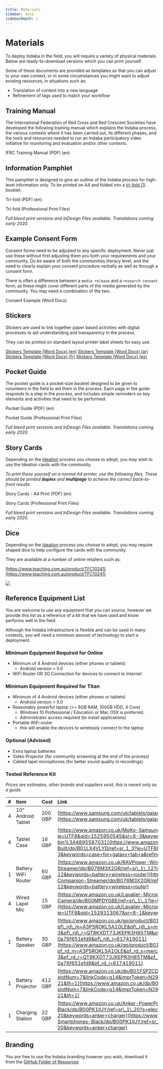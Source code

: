 ```yaml
---
title: Materials
sidebar: auto
sidebarDepth: 1
---
```


# Materials

<Leader>

To deploy Indaba in the field, you will require a variety of physical materials. Below are ready-to-download versions which you can print yourself.


Some of these documents are provided as templates so that you can adjust to your own context, or in some circumstances you might want to adjust existing resources, in situations such as:

- Translation of content into a new language
- Refinement of tags used to match your workflow

</Leader>

## Training Manual

The International Federation of Red Cross and Red Crescent Societies have developed the following training manual which explains the Indaba process, the various contexts where it has been carried out, its different phases, and the tools and resources needed to run an Indaba participatory video initiative for monitoring and evaluation and/or other contexts.

<RedCross example="false" href="https://github.com/our-story-media/ourstory-resources/raw/master/field-materials/manual/ifrc-manual.pdf">IFRC Training Manual (PDF) (en)</RedCross>

## Information Pamphlet

This pamphlet is designed to give an outline of the Indaba process for high-level information only. To be printed on A4 and folded into a [tri-fold (1)](https://en.wikipedia.org/wiki/Brochure#/media/File:Folding.svg) booklet.

<DownloadLink type="danger" url="https://github.com/our-story-media/ourstory-resources/blob/master/field-materials/booklet/brochure-en.pdf">Tri-fold (PDF) (en)</DownloadLink>

<DownloadLink  url="https://github.com/our-story-media/ourstory-resources/tree/master/field-materials/booklet/">Tri-fold (Professional Print Files)</DownloadLink>

*Full bleed print versions and InDesign Files available. Translations coming early 2020.*

<!-- <el-dropdown split-button type="danger"><a href="https://github.com/our-story-media/ourstory-resources/blob/master/field-materials/booklet/brochure-en.pdf">Information Pamphlet (PDF) (en)</a> -->
<!-- <el-dropdown-menu slot="dropdown"> -->
<!-- <el-dropdown-item><a href="https://github.com/our-story-media/ourstory-resources/blob/master/field-materials/booklet/brochure-en.pdf">Information Pamphlet (ar)</a></el-dropdown-item> -->
<!-- <el-dropdown-item><a href="https://github.com/our-story-media/ourstory-resources/blob/master/materials/booklet/brochure-fr.pdf">Information Pamphlet (fr)</a></el-dropdown-item> -->
<!-- <el-dropdown-item><a href="https://github.com/our-story-media/ourstory-resources/blob/master/materials/booklet/brochure-es.pdf">Information Pamphlet (es)</a></el-dropdown-item> -->
<!-- </el-dropdown-menu> -->
<!-- </el-dropdown> -->


<!-- <DownloadLink url="https://github.com/our-story-media/ourstory-resources/tree/master/branding/booklet/">InDesign Files</DownloadLink> -->

<!-- COMING SOON -->

## Example Consent Form

Consent forms need to be adjusted to any specific deployment. Never just use these without first adjusting them you both your requirements and your community. Do be aware of both the communities literacy level, and the need to clearly explain your consent procedure verbally as well as through a consent form.

There is often a difference between a `media release` and a `research consent` form, as these might cover different parts of the media generated by the community. You may need a combination of the two.

<DownloadLink type="danger" url="https://github.com/our-story-media/ourstory-resources/raw/master/field-materials/consent/consent-template.docx">Consent Example (Word Docx)</DownloadLink>

## Stickers

Stickers are used to link together paper based activities with digital processes to aid understanding and transparency in the process.

They can be printed on standard layout printer label sheets for easy use.

<!-- <DownloadLink type="danger" url="//stickers.pdf">Stickers PDF</DownloadLink> -->

<el-dropdown split-button type="danger"><a href="https://github.com/our-story-media/ourstory-resources/raw/master/field-materials/stickers/L7163-oecd-stickers-template-en.docx">Stickers Template (Word Docx) (en)</a>
<el-dropdown-menu slot="dropdown">
<el-dropdown-item><a href="https://github.com/our-story-media/ourstory-resources/raw/master/field-materials/stickers/L7163-oecd-stickers-template-ar.docx">Stickers Template (Word Docx) (ar)</a></el-dropdown-item>
<el-dropdown-item><a href="https://github.com/our-story-media/ourstory-resources/raw/master/field-materials/stickers/L7163-oecd-stickers-template-fr.docx">Stickers Template (Word Docx) (fr)</a></el-dropdown-item>
<el-dropdown-item><a href="https://github.com/our-story-media/ourstory-resources/raw/master/field-materials/stickers/L7163-oecd-stickers-template-es.docx">Stickers Template (Word Docx) (es)</a></el-dropdown-item>
</el-dropdown-menu>
</el-dropdown>

<!-- <DownloadLink url="">Stickers Template (Word Docx)</DownloadLink> -->

## Pocket Guide

The pocket guide is a pocket-size booklet designed to be given to volunteers in the field to aid them in the process. Each page in the guide responds to a step in the process, and includes simple reminders on key elements and activities that need to be performed.


<DownloadLink type="danger" url="https://github.com/our-story-media/ourstory-resources/raw/master/field-materials/field-guide/field-guide-selfprint-en.pdf">Pocket Guide (PDF) (en)</DownloadLink>

<DownloadLink  url="https://github.com/our-story-media/ourstory-resources/tree/master/field-materials/field-guide/">Pocket Guide (Professional Print Files)</DownloadLink>

*Full bleed print versions and InDesign Files available. Translations coming early 2020.*

## Story Cards

Depending on the [Ideation](/guide/ideation/) process you choose to adopt, you may wish to use the Ideation cards with the community.

*To print these yourself on a normal A4 printer, use the following files. These should be printed **duplex** and **multipage** to achieve the correct back-to-front results.*

<DownloadLink type="danger" url="https://github.com/our-story-media/ourstory-resources/raw/master/field-materials/story-cards/print-yourself/storycards-selfprint-en.pdf">Story Cards - A4 Print (PDF) (en)</DownloadLink>

<DownloadLink  url="https://github.com/our-story-media/ourstory-resources/tree/master/field-materials/story-cards/print-professional">Story Cards (Professional Print Files)</DownloadLink>

*Full bleed print versions and InDesign Files available. Translations coming early 2020.*


<!-- *To send to a printer to get professionally printed playing cards, use the following:* -->

<!-- <el-dropdown split-button type="danger"><a href="https://github.com/our-story-media/ourstory-resources/raw/master/field-materials/story-cards/print-professional/storycards-marks-en.pdf">Print Marks Cards (PDF) (en)</a>
<el-dropdown-menu slot="dropdown">
<el-dropdown-item><a href="https://github.com/our-story-media/ourstory-resources/raw/master/field-materials/story-cards/print-professional/storycards-marks-ar.pdf">Print Marks Cards (PDF) (ar)</a></el-dropdown-item>
<el-dropdown-item><a href="https://github.com/our-story-media/ourstory-resources/raw/master/field-materials/story-cards/print-professional/storycards-marks-fr.pdf">Print Marks Cards (PDF) (fr)</a></el-dropdown-item>
<el-dropdown-item><a href="https://github.com/our-story-media/ourstory-resources/raw/master/field-materials/story-cards/print-professional/storycards-marks-es.pdf">Print Marks Cards (PDF) (es)</a></el-dropdown-item>
</el-dropdown-menu>
</el-dropdown> -->

<!-- To adjust the cards or add your own, use the [InDesign Files](https://github.com/our-story-media/ourstory-resources/tree/master/field-materials/story-cards/) -->

<!-- <DownloadLink type="danger" url="//cards.pdf" disabled>Cards PDF</DownloadLink>

<DownloadLink url="//fieldguide.indd" disabled>Cards (InDesign)</DownloadLink> -->

## Dice

Depending on the [Ideation](/guide/ideation/) process you choose to adopt, you may require shaped dice to help configure the cards with the community.

They are available at a number of online retailers such as:

[https://www.teaching.com.au/product/TFC10241](https://www.teaching.com.au/product/TFC10241)

![](/imgs/dice.jpg)

## Reference Equipment List

You are welcome to use any equipment that you can source, however we provide this list as a reference of a kit that we have used and know performs well in the field.

<Tip>

Although the Indaba infrastructure is flexible and can be used in many contexts, you will need a minimum amount of technology to start a deployment.

</Tip>

### Minimum Equipment Required for Online

* Minimum of 4 Android devices \(either phones or tablets\)
  * Android version &gt; 5.0
* WiFi Router OR 3G Connection for devices to connect to Internet

### Minimum Equipment Required for Titan

* Minimum of 4 Android devices \(either phones or tablets\)
  * Android version &gt; 5.0
* Reasonably powerful laptop \(&gt;= 8GB RAM, 100GB HDD, 4 Core\)
  * Windows 10 Professional / Education or Mac OSX is preferred.
  * Administrator access required \(to install applications\)
* Portable WiFi router 
  * this will enable the devices to wirelessly connect to the laptop

### Optional (Advised)

* Extra laptop batteries
* Video Projector (for community screening at the end of the process)
* Cabled lapel microphones (for better sound quality in recordings)

### Tested Reference Kit

_Prices are estimates, other brands and suppliers exist, this is meant only as a guide._

| # | Item | Cost | Link |
| :--- | :--- | :--- | :--- |
| 4 | 10" Android Tablet | 200 GBP | [https://www.samsung.com/uk/tablets/galaxy-tab-a-10-1-2016-t580/SM-T580NZKABTU/](https://www.samsung.com/uk/tablets/galaxy-tab-a-10-1-2016-t580/SM-T580NZKABTU/) |
| 4 | Tablet Case | 16 GBP | [https://www.amazon.co.uk/MoKo-Samsung-Galaxy-10-1-Built/dp/B01LX4VLYD/ref=sr\_1\_3?ie=UTF8&qid=1525950545&sr=8-3&keywords=case+for+galaxy+tab+a&refinements=p\_n\_feature\_browse-bin%3A4895587031](https://www.amazon.co.uk/MoKo-Samsung-Galaxy-10-1-Built/dp/B01LX4VLYD/ref=sr_1_3?ie=UTF8&qid=1525950545&sr=8-3&keywords=case+for+galaxy+tab+a&refinements=p_n_feature_browse-bin%3A4895587031) |
| 1 | Battery WiFi Router | 60 GBP | [https://www.amazon.co.uk/RAVPower-Wireless-Portable-Companion-Streamer/dp/B076M3X2GR/ref=sr\_1\_12?s=electronics&ie=UTF8&qid=1525100823&sr=1-12&keywords=battery+wireless+router](https://www.amazon.co.uk/RAVPower-Wireless-Portable-Companion-Streamer/dp/B076M3X2GR/ref=sr_1_12?s=electronics&ie=UTF8&qid=1525100823&sr=1-12&keywords=battery+wireless+router) |
| 4 | Wired Lapel Mic | 15 GBP | [https://www.amazon.co.uk/Lavalier-Microphone-Smartphone-Canon-Camera/dp/B00MPDYGBE/ref=sr\_1\_1?ie=UTF8&qid=1529313067&sr=8-1&keywords=boya](https://www.amazon.co.uk/Lavalier-Microphone-Smartphone-Canon-Camera/dp/B00MPDYGBE/ref=sr_1_1?ie=UTF8&qid=1529313067&sr=8-1&keywords=boya) |
| 1 | Battery Speaker | 30 GBP | [https://www.amazon.co.uk/gp/product/B016MO90GW/ref=s9\_acsd\_zgift\_hd\_bw\_bfmct9\_c\_x\_w?pf\_rd\_m=A3P5ROKL5A1OLE&pf\_rd\_s=merchandised-search-3&pf\_rd\_r=QT8KXDT73JKEPR3H85TM&pf\_rd\_t=101&pf\_rd\_p=46dd7e12-d969-5548-b29a-0a76f651efd9&pf\_rd\_i=617419011](https://www.amazon.co.uk/gp/product/B016MO90GW/ref=s9_acsd_zgift_hd_bw_bfmct9_c_x_w?pf_rd_m=A3P5ROKL5A1OLE&pf_rd_s=merchandised-search-3&pf_rd_r=QT8KXDT73JKEPR3H85TM&pf_rd_t=101&pf_rd_p=46dd7e12-d969-5548-b29a-0a76f651efd9&pf_rd_i=617419011) |
| 1 | Battery Projector | 412 GBP | [https://www.amazon.co.uk/dp/B01FSPZCDG/ref=as\_at?slotNum=7&linkCode=g14&imprToken=N29..iMjijff7TCKcSbaww&creativeASIN=B01FSPZCDG&tag=dotdash21-21&th=1](https://www.amazon.co.uk/dp/B01FSPZCDG/ref=as_at?slotNum=7&linkCode=g14&imprToken=N29..iMjijff7TCKcSbaww&creativeASIN=B01FSPZCDG&tag=dotdash21-21&th=1) |
| 1 | Charging Station | 22 GBP | [https://www.amazon.co.uk/Anker-PowerPort-Family-Sized-Technology-Smartphones-Black/dp/B00PK1IIJY/ref=sr\_1\_20?s=electronics&ie=UTF8&qid=1530862198&sr=1-20&keywords=anker+charger](https://www.amazon.co.uk/Anker-PowerPort-Family-Sized-Technology-Smartphones-Black/dp/B00PK1IIJY/ref=sr_1_20?s=electronics&ie=UTF8&qid=1530862198&sr=1-20&keywords=anker+charger) |


## Branding

You are free to use the Indaba branding however you wish, download it from the [GitHub Folder of Resources](https://github.com/our-story-media/ourstory-resources/tree/master/branding)